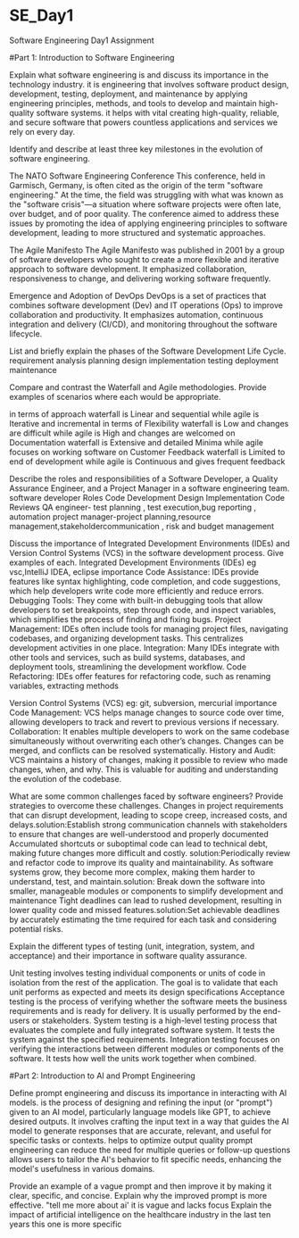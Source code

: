 # SE_Day1
Software Engineering Day1 Assignment

#Part 1: Introduction to Software Engineering

Explain what software engineering is and discuss its importance in the technology industry.
 it is engineering that involves software product design, development, testing, deployment, and maintenance by applying engineering principles, methods, and tools to develop and maintain high-quality software systems.
 it helps with  vital creating high-quality, reliable, and secure software that powers countless applications and services we rely on every day.

Identify and describe at least three key milestones in the evolution of software engineering.

The NATO Software Engineering Conference
This conference, held in Garmisch, Germany, is often cited as the origin of the term "software engineering." At the time, the field was struggling with what was known as the "software crisis"—a situation where software projects were often late, over budget, and of poor quality. The conference aimed to address these issues by promoting the idea of applying engineering principles to software development, leading to more structured and systematic approaches.

The Agile Manifesto
The Agile Manifesto was published in 2001 by a group of software developers who sought to create a more flexible and iterative approach to software development. It emphasized collaboration, responsiveness to change, and delivering working software frequently.
 
 Emergence and Adoption of DevOps
DevOps is a set of practices that combines software development (Dev) and IT operations (Ops) to improve collaboration and productivity. It emphasizes automation, continuous integration and delivery (CI/CD), and monitoring throughout the software lifecycle.

List and briefly explain the phases of the Software Development Life Cycle.
requirement analysis
planning
design
implementation
testing
deployment
maintenance

Compare and contrast the Waterfall and Agile methodologies. Provide examples of scenarios where each would be appropriate.

in terms of approach waterfall is 	Linear and sequential	while agile is Iterative and incremental
in terms of Flexibility	waterfall is Low and changes are difficult	while agile is High and changes are welcomed
on Documentation	waterfall is Extensive and detailed	Minima while agile  focuses on working software
on Customer Feedback	waterfall is Limited to end of development	while agile is Continuous and gives frequent feedback

Describe the roles and responsibilities of a Software Developer, a Quality Assurance Engineer, and a Project Manager in a software engineering team.
software developer
Roles 
Code Development
Design Implementation
Code Reviews
QA engineer- test planning , test execution,bug reporting , automation
project manager-project planning,resource management,stakeholdercommunication , risk and budget management

Discuss the importance of Integrated Development Environments (IDEs) and Version Control Systems (VCS) in the software development process. Give examples of each.
Integrated Development Environments (IDEs) eg vsc,IntelliJ IDEA, eclipse
importance
Code Assistance: IDEs provide features like syntax highlighting, code completion, and code suggestions, which help developers write code more efficiently and reduce errors.
Debugging Tools: They come with built-in debugging tools that allow developers to set breakpoints, step through code, and inspect variables, which simplifies the process of finding and fixing bugs.
Project Management: IDEs often include tools for managing project files, navigating codebases, and organizing development tasks. This centralizes development activities in one place.
Integration: Many IDEs integrate with other tools and services, such as build systems, databases, and deployment tools, streamlining the development workflow.
Code Refactoring: IDEs offer features for refactoring code, such as renaming variables, extracting methods

Version Control Systems (VCS) eg: git, subversion, mercurial
importance
Code Management: VCS helps manage changes to source code over time, allowing developers to track and revert to previous versions if necessary.
Collaboration: It enables multiple developers to work on the same codebase simultaneously without overwriting each other’s changes. Changes can be merged, and conflicts can be resolved systematically.
History and Audit: VCS maintains a history of changes, making it possible to review who made changes, when, and why. This is valuable for auditing and understanding the evolution of the codebase.

What are some common challenges faced by software engineers? Provide strategies to overcome these challenges.
Changes in project requirements that can disrupt development, leading to scope creep, increased costs, and delays.solution:Establish strong communication channels with stakeholders to ensure that changes are well-understood and properly documented
Accumulated shortcuts or suboptimal code can lead to technical debt, making future changes more difficult and costly. solution:Periodically review and refactor code to improve its quality and maintainability.
As software systems grow, they become more complex, making them harder to understand, test, and maintain.solution: Break down the software into smaller, manageable modules or components to simplify development and maintenance
Tight deadlines can lead to rushed development, resulting in lower quality code and missed features.solution:Set achievable deadlines by accurately estimating the time required for each task and considering potential risks.

Explain the different types of testing (unit, integration, system, and acceptance) and their importance in software quality assurance.

Unit testing involves testing individual components or units of code in isolation from the rest of the application. The goal is to validate that each unit performs as expected and meets its design specifications
Acceptance testing is the process of verifying whether the software meets the business requirements and is ready for delivery. It is usually performed by the end-users or stakeholders.
System testing is a high-level testing process that evaluates the complete and fully integrated software system. It tests the system against the specified requirements.
Integration testing focuses on verifying the interactions between different modules or components of the software. It tests how well the units work together when combined.

#Part 2: Introduction to AI and Prompt Engineering


Define prompt engineering and discuss its importance in interacting with AI models.
is the process of designing and refining the input (or "prompt") given to an AI model, particularly language models like GPT, to achieve desired outputs. It involves crafting the input text in a way that guides the AI model to generate responses that are accurate, relevant, and useful for specific tasks or contexts.
helps to optimize output quality
prompt engineering can reduce the need for multiple queries or follow-up questions
allows users to tailor the AI's behavior to fit specific needs, enhancing the model's usefulness in various domains.

Provide an example of a vague prompt and then improve it by making it clear, specific, and concise. Explain why the improved prompt is more effective.
"tell me more about ai' it is vague and lacks focus
Explain the impact of artificial intelligence on the healthcare industry in the last ten years
this one is more specific
